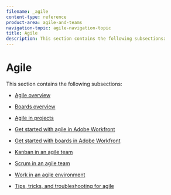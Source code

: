 ```yaml
---
filename: _agile
content-type: reference
product-area: agile-and-teams
navigation-topic: agile-navigation-topic
title: Agile
description: This section contains the following subsections:
---
```


# Agile

This section contains the following subsections:

* [Agile overview](../agile/agile-overview.md)

  <!--
  <li data-mc-conditions="QuicksilverOrClassic.Draft mode,QuicksilverOrClassic.Quicksilver"><a href="../agile/boards-overview.md" class="MCXref xref" xrefformat="{para}">Boards overview</a> </li>
  -->

* [Boards overview](../agile/boards-overview.md) 
* [Agile in projects](../agile/agile-in-projects/agile-in-projects.md) 
* [Get started with agile in Adobe Workfront](../agile/get-started-with-agile-in-workfront/get-started-with-agile.md)

  <!--
  <li data-mc-conditions="QuicksilverOrClassic.Quicksilver,QuicksilverOrClassic.Draft mode"><a href="../agile/get-started-with-boards/get-started-with-boards.md" class="MCXref xref" xrefformat="{para}">Get started with boards in Adobe Workfront</a> </li>
  -->

* [Get started with boards in Adobe Workfront](../agile/get-started-with-boards/get-started-with-boards.md) 
* [Kanban in an agile team](../agile/use-kanban-in-an-agile-team/using-kanban-in-an-agile-team.md) 
* [Scrum in an agile team](../agile/use-scrum-in-an-agile-team/scrum-in-an-agile-team.md) 
* [Work in an agile environment](../agile/work-in-an-agile-environment/work-in-an-agile-environment.md) 
* [Tips, tricks, and troubleshooting for agile](../agile/tips-tricks-and-troubleshooting/tips-tricks-troubleshooting-agile.md)

